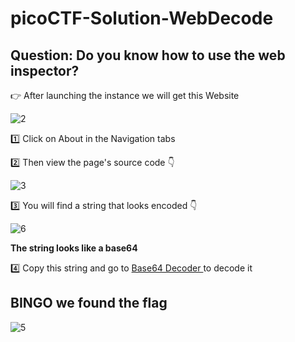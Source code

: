 # picoCTF-Solution-WebDecode

## **Question: Do you know how to use the web inspector?**
👉 After launching the instance we will get this Website

![2](https://github.com/user-attachments/assets/b87936ef-835a-4d92-9ab1-7fd6cdbab8ec)

1️⃣ Click on About in the Navigation tabs

2️⃣ Then view the page's source code 👇

![3](https://github.com/user-attachments/assets/35873eca-2141-4e8e-86ac-b77566b7e6f5)

3️⃣ You will find a string that looks encoded 👇

![6](https://github.com/user-attachments/assets/472ff26e-403a-4bb3-b839-8221f6cfc8a6)

**The string looks like a base64**

4️⃣ Copy this string and go to [Base64 Decoder ](https://www.base64decode.org/) to decode it

## BINGO we found the flag

![5](https://github.com/user-attachments/assets/f276c581-db9d-4ea6-b0d2-86b463778f1f)
